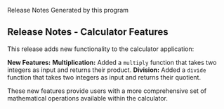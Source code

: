Release Notes Generated by this program

## Release Notes - Calculator Features

This release adds new functionality to the calculator application:

**New Features:**
**Multiplication:** Added a `multiply` function that takes two integers as input and returns their product.
**Division:** Added a `divide` function that takes two integers as input and returns their quotient.

These new features provide users with a more comprehensive set of mathematical operations available within the calculator. 
